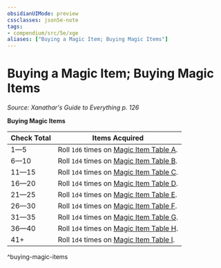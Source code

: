 ```yaml
---
obsidianUIMode: preview
cssclasses: json5e-note
tags:
- compendium/src/5e/xge
aliases: ["Buying a Magic Item; Buying Magic Items"]
---
```

# Buying a Magic Item; Buying Magic Items
*Source: Xanathar's Guide to Everything p. 126* 

**Buying Magic Items**

| Check Total | Items Acquired |
|-------------|----------------|
| 1—5 | Roll `1d6` times on [Magic Item Table A](compendium/tables/magic-item-table-a.md). |
| 6—10 | Roll `1d4` times on [Magic Item Table B](compendium/tables/magic-item-table-b.md). |
| 11—15 | Roll `1d4` times on [Magic Item Table C](compendium/tables/magic-item-table-c.md). |
| 16—20 | Roll `1d4` times on [Magic Item Table D](compendium/tables/magic-item-table-d.md). |
| 21—25 | Roll `1d4` times on [Magic Item Table E](compendium/tables/magic-item-table-e.md). |
| 26—30 | Roll `1d4` times on [Magic Item Table F](compendium/tables/magic-item-table-f.md). |
| 31—35 | Roll `1d4` times on [Magic Item Table G](compendium/tables/magic-item-table-g.md). |
| 36—40 | Roll `1d4` times on [Magic Item Table H](compendium/tables/magic-item-table-h.md). |
| 41+ | Roll `1d4` times on [Magic Item Table I](compendium/tables/magic-item-table-i.md). |
^buying-magic-items